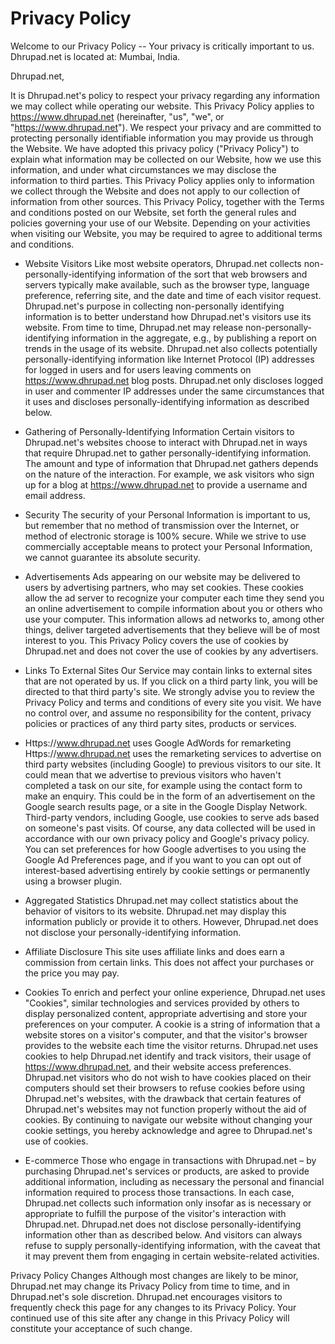 # Privacy Policy

Welcome to our Privacy Policy
-- Your privacy is critically important to us.
Dhrupad.net is located at:
Mumbai, India.

Dhrupad.net,

It is Dhrupad.net's policy to respect your privacy regarding any information we may collect while operating our website. This Privacy Policy applies to https://www.dhrupad.net (hereinafter, "us", "we", or "https://www.dhrupad.net"). We respect your privacy and are committed to protecting personally identifiable information you may provide us through the Website. We have adopted this privacy policy ("Privacy Policy") to explain what information may be collected on our Website, how we use this information, and under what circumstances we may disclose the information to third parties. This Privacy Policy applies only to information we collect through the Website and does not apply to our collection of information from other sources.
This Privacy Policy, together with the Terms and conditions posted on our Website, set forth the general rules and policies governing your use of our Website. Depending on your activities when visiting our Website, you may be required to agree to additional terms and conditions.

- Website Visitors
Like most website operators, Dhrupad.net collects non-personally-identifying information of the sort that web browsers and servers typically make available, such as the browser type, language preference, referring site, and the date and time of each visitor request. Dhrupad.net's purpose in collecting non-personally identifying information is to better understand how Dhrupad.net's visitors use its website. From time to time, Dhrupad.net may release non-personally-identifying information in the aggregate, e.g., by publishing a report on trends in the usage of its website.
Dhrupad.net also collects potentially personally-identifying information like Internet Protocol (IP) addresses for logged in users and for users leaving comments on https://www.dhrupad.net blog posts. Dhrupad.net only discloses logged in user and commenter IP addresses under the same circumstances that it uses and discloses personally-identifying information as described below.

- Gathering of Personally-Identifying Information
Certain visitors to Dhrupad.net's websites choose to interact with Dhrupad.net in ways that require Dhrupad.net to gather personally-identifying information. The amount and type of information that Dhrupad.net gathers depends on the nature of the interaction. For example, we ask visitors who sign up for a blog at https://www.dhrupad.net to provide a username and email address.

- Security
The security of your Personal Information is important to us, but remember that no method of transmission over the Internet, or method of electronic storage is 100% secure. While we strive to use commercially acceptable means to protect your Personal Information, we cannot guarantee its absolute security.

- Advertisements
Ads appearing on our website may be delivered to users by advertising partners, who may set cookies. These cookies allow the ad server to recognize your computer each time they send you an online advertisement to compile information about you or others who use your computer. This information allows ad networks to, among other things, deliver targeted advertisements that they believe will be of most interest to you. This Privacy Policy covers the use of cookies by Dhrupad.net and does not cover the use of cookies by any advertisers.


- Links To External Sites
Our Service may contain links to external sites that are not operated by us. If you click on a third party link, you will be directed to that third party's site. We strongly advise you to review the Privacy Policy and terms and conditions of every site you visit.
We have no control over, and assume no responsibility for the content, privacy policies or practices of any third party sites, products or services.

- Https://www.dhrupad.net uses Google AdWords for remarketing
Https://www.dhrupad.net uses the remarketing services to advertise on third party websites (including Google) to previous visitors to our site. It could mean that we advertise to previous visitors who haven't completed a task on our site, for example using the contact form to make an enquiry. This could be in the form of an advertisement on the Google search results page, or a site in the Google Display Network. Third-party vendors, including Google, use cookies to serve ads based on someone's past visits. Of course, any data collected will be used in accordance with our own privacy policy and Google's privacy policy.
You can set preferences for how Google advertises to you using the Google Ad Preferences page, and if you want to you can opt out of interest-based advertising entirely by cookie settings or permanently using a browser plugin.


- Aggregated Statistics
Dhrupad.net may collect statistics about the behavior of visitors to its website. Dhrupad.net may display this information publicly or provide it to others. However, Dhrupad.net does not disclose your personally-identifying information.

- Affiliate Disclosure
This site uses affiliate links and does earn a commission from certain links. This does not affect your purchases or the price you may pay.

- Cookies
To enrich and perfect your online experience, Dhrupad.net uses "Cookies", similar technologies and services provided by others to display personalized content, appropriate advertising and store your preferences on your computer.
A cookie is a string of information that a website stores on a visitor's computer, and that the visitor's browser provides to the website each time the visitor returns. Dhrupad.net uses cookies to help Dhrupad.net identify and track visitors, their usage of https://www.dhrupad.net, and their website access preferences. Dhrupad.net visitors who do not wish to have cookies placed on their computers should set their browsers to refuse cookies before using Dhrupad.net's websites, with the drawback that certain features of Dhrupad.net's websites may not function properly without the aid of cookies.
By continuing to navigate our website without changing your cookie settings, you hereby acknowledge and agree to Dhrupad.net's use of cookies.

- E-commerce
Those who engage in transactions with Dhrupad.net – by purchasing Dhrupad.net's services or products, are asked to provide additional information, including as necessary the personal and financial information required to process those transactions. In each case, Dhrupad.net collects such information only insofar as is necessary or appropriate to fulfill the purpose of the visitor's interaction with Dhrupad.net. Dhrupad.net does not disclose personally-identifying information other than as described below. And visitors can always refuse to supply personally-identifying information, with the caveat that it may prevent them from engaging in certain website-related activities.


Privacy Policy Changes
Although most changes are likely to be minor, Dhrupad.net may change its Privacy Policy from time to time, and in Dhrupad.net's sole discretion. Dhrupad.net encourages visitors to frequently check this page for any changes to its Privacy Policy. Your continued use of this site after any change in this Privacy Policy will constitute your acceptance of such change.
	